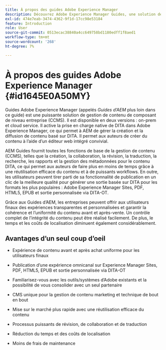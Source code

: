 ```yaml
---
title: À propos des guides Adobe Experience Manager
description: Découvrez Adobe Experience Manager Guides, une solution de gestion de contenu par composant DITA destinée aux entreprises. Découvrez les avantages d’AEM Guides.
exl-id: 474e7eab-3474-4362-9f1d-17cc98e53184
feature: Introduction
role: User
source-git-commit: 0513ecac38840a4cc649758bd1180edff1f8aed1
workflow-type: tm+mt
source-wordcount: '268'
ht-degree: 7%

---
```


# À propos des guides Adobe Experience Manager {#id1645E0A50MY}

Guides Adobe Experience Manager \(appelés *Guides d’AEM* plus loin dans ce guide\) est une puissante solution de gestion de contenu de composant de niveau entreprise \(CCMS\). Il est disponible en deux versions : on-prem et cloud service. Il active la prise en charge native de DITA dans Adobe Experience Manager, ce qui permet à AEM de gérer la création et la diffusion de contenu basé sur DITA. Il permet aux auteurs de créer du contenu à l’aide d’un éditeur web intégré convivial.

AEM Guides fournit toutes les fonctions de base de la gestion de contenu (CCMS), telles que la création, la collaboration, la révision, la traduction, la recherche, les rapports et la gestion des métadonnées pour le contenu DITA, ce qui permet aux auteurs de faire plus en moins de temps grâce à une réutilisation efficace du contenu et à de puissants workflows. En outre, les utilisateurs peuvent tirer parti de sa fonctionnalité de publication en un clic de la meilleure qualité pour générer une sortie basée sur DITA pour les formats les plus populaires : Adobe Experience Manager Sites, PDF, HTML5, EPUB et sortie personnalisée via DITA-OT.

Grâce aux Guides d’AEM, les entreprises peuvent offrir aux utilisateurs finaux des expériences transparentes et personnalisées et garantir la cohérence et l’uniformité du contenu avant et après-vente. Un contrôle complet de l’intégrité du contenu peut être réalisé facilement. De plus, le temps et les coûts de localisation diminuent également considérablement.

## Avantages d’un seul coup d’oeil

- Expérience de contenu avant et après achat uniforme pour les utilisateurs finaux

- Publication d’une expérience omnicanal sur Experience Manager Sites, PDF, HTML5, EPUB et sortie personnalisée via DITA-OT

- Familiarisez-vous avec les outils/systèmes d’Adobe existants et la possibilité de vous consolider avec un seul partenaire

- CMS unique pour la gestion de contenu marketing et technique de bout en bout

- Mise sur le marché plus rapide avec une réutilisation efficace du contenu

- Processus puissants de révision, de collaboration et de traduction

- Réduction du temps et des coûts de localisation

- Moins de frais de maintenance
